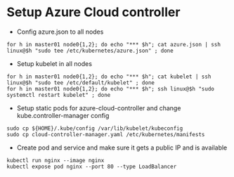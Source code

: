 # Setup Azure Cloud controller

  * Config azure.json to all nodes

```
for h in master01 node0{1,2}; do echo "*** $h"; cat azure.json | ssh linux@$h "sudo tee /etc/kubernetes/azure.json" ; done
```

  * Setup kubelet in all nodes

```
for h in master01 node0{1,2}; do echo "*** $h"; cat kubelet | ssh linux@$h "sudo tee /etc/default/kubelet" ; done
for h in master01 node0{1,2}; do echo "*** $h"; ssh linux@$h "sudo systemctl restart kubelet" ; done
```

  * Setup static pods for azure-cloud-controller and change kube.controller-manager config

```
sudo cp ${HOME}/.kube/config /var/lib/kubelet/kubeconfig
sudo cp cloud-controller-manager.yaml /etc/kubernetes/manifests
```

  * Create pod and service and make sure it gets a public IP and is available

```
kubectl run nginx --image nginx
kubectl expose pod nginx --port 80 --type LoadBalancer
```


